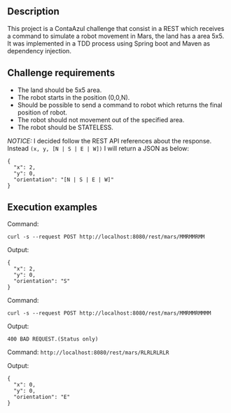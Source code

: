## Description

This project is a ContaAzul challenge that consist in a  REST which receives a command to simulate a robot movement in Mars, the land has a area 5x5. It was implemented in a TDD process using Spring boot and Maven as dependency injection.

## Challenge requirements

* The land should be 5x5 area.
* The robot starts in the position (0,0,N).
* Should be possible to send a command to robot which returns the final position of robot.
* The robot should not movement out of the specified area.
* The robot should be STATELESS.


*NOTICE:* I decided follow the REST API references about the response. Instead `(x, y, [N | S | E | W])` I will return a JSON as below: 
```
{
  "x": 2,
  "y": 0,
  "orientation": "[N | S | E | W]"
}
```

## Execution examples

Command:

`curl -s --request POST http://localhost:8080/rest/mars/MMRMMRMM`

Output:

```
{
  "x": 2,
  "y": 0,
  "orientation": "S"
}
```
Command:

`curl -s --request POST http://localhost:8080/rest/mars/MMRMMRMMMM`

Output:

`400 BAD REQUEST.(Status only)`

Command:
`http://localhost:8080/rest/mars/RLRLRLRLR`

Output:

```
{
  "x": 0,
  "y": 0,
  "orientation": "E"
}
```

